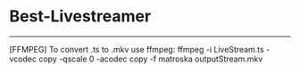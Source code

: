 # Best-Livestreamer

---

[FFMPEG]
To convert .ts to .mkv use ffmpeg:
ffmpeg -i LiveStream.ts -vcodec copy -qscale 0 -acodec copy -f matroska outputStream.mkv
